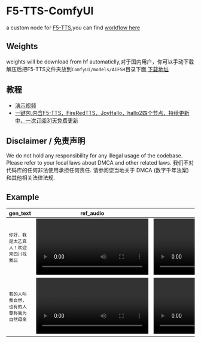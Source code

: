 # F5-TTS-ComfyUI
a custom node for [F5-TTS](https://github.com/SWivid/F5-TTS),you can find [workflow here](./doc/base_workflow.json)

## Weights
weights will be download from hf automaticlly,对于国内用户，你可以手动下载解压后把F5-TTS文件夹放到`ComfyUI/models/AIFSH`目录下面,[下载地址](https://pan.quark.cn/s/e3a3e4281ada)

## 教程
- [演示视频](https://www.bilibili.com/video/BV1Tjm5YLEsX)
- [一键包,内含F5-TTS，FireRedTTS，JoyHallo，hallo2四个节点，持续更新中，一次订阅31天免费更新](https://b23.tv/Zm3kPNP)
## Disclaimer / 免责声明
We do not hold any responsibility for any illegal usage of the codebase. Please refer to your local laws about DMCA and other related laws. 我们不对代码库的任何非法使用承担任何责任. 请参阅您当地关于 DMCA (数字千年法案) 和其他相关法律法规.
## Example

| gen_text | ref_audio | out_audio | audio_img |
| -- | -- | -- | -- |
|`你好，我是太乙真人！欢迎来四川找我玩`| <video src="https://github.com/user-attachments/assets/6758239e-9215-4301-ba06-ac9dad06c306" /> | <video src="https://github.com/user-attachments/assets/2f08ad54-0728-4542-84d3-6e8588b6ef3d" /> | ![](./doc/ComfyUI_temp_dgtgr_00001_.png) |
|`有的人叫我自然，也有的人尊称我为自然母亲`|  <video src="https://github.com/user-attachments/assets/89fde537-abba-4959-9e8f-03230d76014a" /> | <video src="https://github.com/user-attachments/assets/c4058295-1db1-4009-af7d-4c84339eae59" /> | ![](./doc/ComfyUI_temp_rhsxy_00001_.png)
